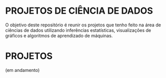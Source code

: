 # PROJETOS DE CIÊNCIA DE DADOS
O objetivo deste repositório é reunir os projetos que tenho feito na área de ciências de dados utilizando inferências estatísticas, visualizações de gráficos e algoritmos de aprendizado de máquinas.
# PROJETOS
(em andamento)
